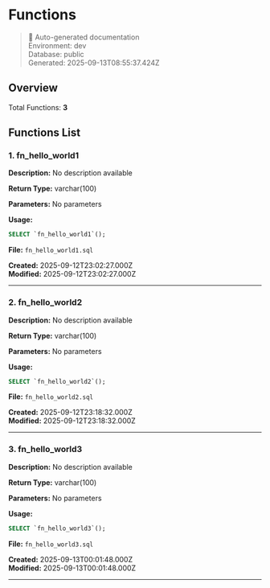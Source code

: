# Functions

> 🤖 Auto-generated documentation  
> Environment: dev  
> Database: public  
> Generated: 2025-09-13T08:55:37.424Z

## Overview

Total Functions: **3**

## Functions List

### 1. fn_hello_world1

**Description:** No description available

**Return Type:** varchar(100)

**Parameters:**
No parameters

**Usage:**
```sql
SELECT `fn_hello_world1`();
```

**File:** `fn_hello_world1.sql`

**Created:** 2025-09-12T23:02:27.000Z  
**Modified:** 2025-09-12T23:02:27.000Z

---

### 2. fn_hello_world2

**Description:** No description available

**Return Type:** varchar(100)

**Parameters:**
No parameters

**Usage:**
```sql
SELECT `fn_hello_world2`();
```

**File:** `fn_hello_world2.sql`

**Created:** 2025-09-12T23:18:32.000Z  
**Modified:** 2025-09-12T23:18:32.000Z

---

### 3. fn_hello_world3

**Description:** No description available

**Return Type:** varchar(100)

**Parameters:**
No parameters

**Usage:**
```sql
SELECT `fn_hello_world3`();
```

**File:** `fn_hello_world3.sql`

**Created:** 2025-09-13T00:01:48.000Z  
**Modified:** 2025-09-13T00:01:48.000Z

---

